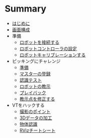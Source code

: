 # Summary

* [はじめに](README.md)
* [画面構成](Screen.md)
* 準備
    * [ロボットを接続する](Connection.md)
    * [ロボットコントローラの設定](SetupRCon.md)
    * [ロボットキャリブレーションする](Calibration.md)
* ピッキングにチャレンジ
    * [準備](Preparation.md)
    * [マスターの登録](Registration.md)
    * [認識テスト](Recogition.md)
    * [ロボットの教示](Teaching.md)
    * [プレイバック](Playback.md)
    * [教示点を修正する](ReTeaching.md)
* VTをハックする
    * [撮影のポイント](HackCapture.md)
    * [3Dデータの加工](HackRegistration.md)
    * [物体認識](HackRecognition.md)
    * [RVizチートシート](CheetRviz.md)

